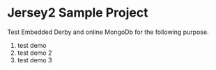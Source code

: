 Jersey2 Sample Project 
========================
Test Embedded Derby and online MongoDb for the following purpose. 
1. test demo
2. test demo 2
3. test demo 3
